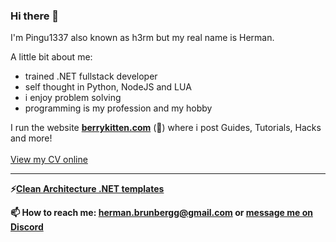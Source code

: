 ### Hi there 👋

I'm Pingu1337 also known as h3rm but my real name is Herman.

A little bit about me:
 - trained .NET fullstack developer
 - self thought in Python, NodeJS and LUA
 - i enjoy problem solving
 - programming is my profession and my hobby
 
I run the website **[berrykitten.com](https://www.berrykitten.com/)** (**🚧**) where i post Guides, Tutorials, Hacks and more!\
\
[View my CV online](https://www.cv.berrykitten.com/)

---

 **⚡[Clean Architecture .NET templates](https://www.nuget.org/packages/H3rm.CA.Templates)** 

 **📫 How to reach me: <herman.brunbergg@gmail.com> or [message me on Discord](https://discordapp.com/users/225932009044836352)**

<!--
**Pingu1337/Pingu1337** is a ✨ _special_ ✨ repository because its `README.md` (this file) appears on your GitHub profile.

Here are some ideas to get you started:

- 🔭 I’m currently working on ...
- 🌱 I’m currently learning ...
- 👯 I’m looking to collaborate on ...
- 🤔 I’m looking for help with ...
- 💬 Ask me about ...
- 📫 How to reach me: ...
- 😄 Pronouns: ...
- ⚡ Fun fact: ...
-->
